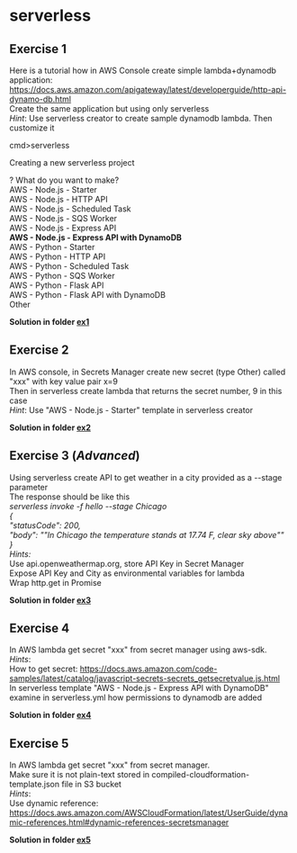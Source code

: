 # serverless
## Exercise 1  
Here is a tutorial how in AWS Console create simple lambda+dynamodb application:  
https://docs.aws.amazon.com/apigateway/latest/developerguide/http-api-dynamo-db.html  
Create the same application but using only serverless  
*Hint*: Use serverless creator to create sample dynamodb lambda. Then customize it  


 cmd>serverless  

Creating a new serverless project  

? What do you want to make?  
  AWS - Node.js - Starter  
  AWS - Node.js - HTTP API  
  AWS - Node.js - Scheduled Task  
  AWS - Node.js - SQS Worker  
  AWS - Node.js - Express API  
  **AWS - Node.js - Express API with DynamoDB**  
  AWS - Python - Starter  
  AWS - Python - HTTP API  
  AWS - Python - Scheduled Task  
  AWS - Python - SQS Worker  
  AWS - Python - Flask API  
  AWS - Python - Flask API with DynamoDB  
  Other  


  **Solution in folder [ex1](ex1)**

## Exercise 2  
In AWS console, in Secrets Manager create new secret (type Other) called "xxx" with key value pair x=9  
Then in serverless create lambda that returns the secret number, 9 in this case  
*Hint*: Use "AWS - Node.js - Starter" template in serverless creator  

**Solution in folder [ex2](ex2)** 

## Exercise 3 (*Advanced*)  
Using serverless create API to get weather in a city provided as a --stage parameter  
The response should be like this  
*serverless invoke -f hello --stage Chicago*  
*{*  
    *"statusCode": 200,*  
    *"body": "\"In Chicago the temperature stands at 17.74 F, clear sky above\""*  
*}*  
*Hints:*  
Use api.openweathermap.org, store API Key in Secret Manager  
Expose API Key and City as environmental variables for lambda  
Wrap http.get in Promise  

**Solution in folder [ex3](ex3)** 

## Exercise 4    
In AWS lambda get secret "xxx" from secret manager using aws-sdk.  
*Hints*:  
How to get secret: https://docs.aws.amazon.com/code-samples/latest/catalog/javascript-secrets-secrets_getsecretvalue.js.html  
In serverless template "AWS - Node.js - Express API with DynamoDB" examine in serverless.yml how permissions to dynamodb are added  

**Solution in folder [ex4](ex4)**  

## Exercise 5    
In AWS lambda get secret "xxx" from secret manager.  
Make sure it is not plain-text stored in compiled-cloudformation-template.json file in S3 bucket  
*Hints*:  
Use dynamic reference:  
https://docs.aws.amazon.com/AWSCloudFormation/latest/UserGuide/dynamic-references.html#dynamic-references-secretsmanager  

**Solution in folder [ex5](ex5)**  
